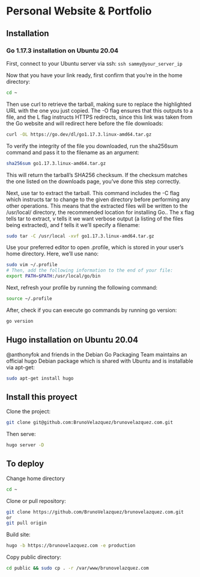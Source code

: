 # Personal Website & Portfolio

## Installation

### Go 1.17.3 installation on Ubuntu 20.04

First, connect to your Ubuntu server via ssh:
```ssh sammy@your_server_ip```

Now that you have your link ready, first confirm that you’re in the home directory:

```bash
cd ~
```

Then use curl to retrieve the tarball, making sure to replace the highlighted URL with the one you just copied. The -O flag ensures that this outputs to a file, and the L flag instructs HTTPS redirects, since this link was taken from the Go website and will redirect here before the file downloads:

```bash
curl -OL https://go.dev/dl/go1.17.3.linux-amd64.tar.gz
```

To verify the integrity of the file you downloaded, run the sha256sum command and pass it to the filename as an argument:

```bash
sha256sum go1.17.3.linux-amd64.tar.gz
```

This will return the tarball’s SHA256 checksum. If the checksum matches the one listed on the downloads page, you’ve done this step correctly.

Next, use tar to extract the tarball. This command includes the -C flag which instructs tar to change to the given directory before performing any other operations. This means that the extracted files will be written to the /usr/local/ directory, the recommended location for installing Go.. The x flag tells tar to extract, v tells it we want verbose output (a listing of the files being extracted), and f tells it we’ll specify a filename:

```bash
sudo tar -C /usr/local -xvf go1.17.3.linux-amd64.tar.gz
```

Use your preferred editor to open .profile, which is stored in your user’s home directory. Here, we’ll use nano:

```bash
sudo vim ~/.profile
# Then, add the following information to the end of your file:
export PATH=$PATH:/usr/local/go/bin
```

Next, refresh your profile by running the following command:

```bash
source ~/.profile
```

After, check if you can execute go commands by running go version:

```bash
go version
```

## Hugo installation on Ubuntu 20.04

@anthonyfok and friends in the Debian Go Packaging Team maintains an official hugo Debian package which is shared with Ubuntu and is installable via apt-get:

```bash
sudo apt-get install hugo
```

## Install this proyect

Clone the project:

```bash
git clone git@github.com:BrunoVelazquez/brunovelazquez.com.git
```

Then serve:

```bash
hugo server -D
```

## To deploy

Change home directory

```bash
cd ~
```

Clone or pull repository:

```bash
git clone https://github.com/BrunoVelazquez/brunovelazquez.com.git
or
git pull origin
```

Build site:

```bash
hugo -b https://brunovelazquez.com -e production
```

Copy public directory:

```bash
cd public && sudo cp . -r /var/www/brunovelazquez.com
```
